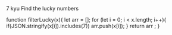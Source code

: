 7 kyu
Find the lucky numbers

function filterLucky(x){
 let arr = [];
 for (let i = 0; i < x.length; i++){
  if(JSON.stringify(x[i]).includes(7))
     arr.push(x[i]);
  } 
  return arr ;
  }
